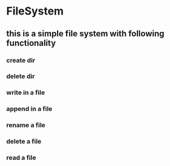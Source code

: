 # FileSystem

## this is a simple file system with following functionality

### create dir
### delete dir
### write in a file
### append in a file
### rename a file
### delete a file
### read a file
